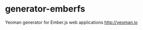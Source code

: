 generator-emberfs
=================

Yeoman generator for Ember.js web applications http://yeoman.io
